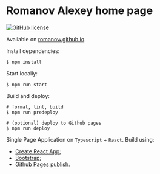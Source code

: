 # Romanov Alexey home page

[![GitHub license](https://img.shields.io/github/license/romanow/romanow.github.io?style=for-the-badge)](https://github.com/romanow/romanow.github.io/blob/master/LICENSE)

Available on [romanow.github.io](https://romanow.github.io).

Install dependencies:

```shell
$ npm install
```

Start locally:

```shell
$ npm run start
```

Build and deploy:

```shell
# format, lint, build 
$ npm run predeploy

# (optional) deploy to Github pages
$ npm run deploy
```

Single Page Application on `Typescript` + `React`. Build using:

* [Create React App](https://create-react-app.dev/);
* [Bootstrap](https://getbootstrap.com/);
* [Github Pages publish](https://create-react-app.dev/docs/deployment/#github-pages).